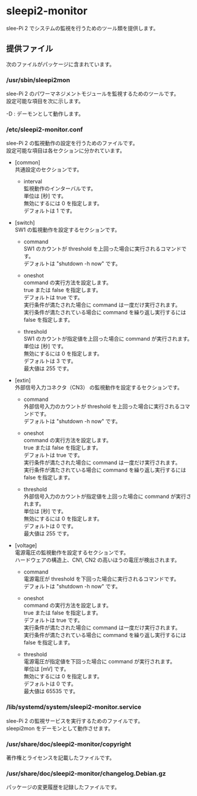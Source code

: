 sleepi2-monitor
====================

slee-Pi 2 でシステムの監視を行うためのツール類を提供します。

## 提供ファイル  
次のファイルがパッケージに含まれています。

### /usr/sbin/sleepi2mon  
slee-Pi 2 のパワーマネジメントモジュールを監視するためのツールです。  
設定可能な項目を次に示します。

-D : デーモンとして動作します。

### /etc/sleepi2-monitor.conf  
slee-Pi 2 の監視動作の設定を行うためのファイルです。  
設定可能な項目は各セクションに分かれています。

* [common]  
  共通設定のセクションです。  
  - interval  
    監視動作のインターバルです。  
    単位は [秒] です。  
    無効にするには 0 を指定します。  
    デフォルトは 1 です。  

* [switch]  
  SW1 の監視動作を設定するセクションです。  
  - command  
    SW1 のカウントが threshold を上回った場合に実行されるコマンドです。  
    デフォルトは "shutdown -h now" です。  

  - oneshot  
    command の実行方法を設定します。  
    true または false を指定します。  
    デフォルトは true です。  
    実行条件が満たされた場合に command は一度だけ実行されます。  
    実行条件が満たされている場合に command を繰り返し実行するには false を指定します。  

  - threshold  
    SW1 のカウントが指定値を上回った場合に command が実行されます。  
    単位は [秒] です。  
    無効にするには 0 を指定します。  
    デフォルトは 3 です。  
    最大値は 255 です。  

* [extin]  
  外部信号入力コネクタ（CN3） の監視動作を設定するセクションです。  
  - command  
    外部信号入力のカウントが threshold を上回った場合に実行されるコマンドです。  
    デフォルトは "shutdown -h now" です。  

  - oneshot  
    command の実行方法を設定します。  
    true または false を指定します。  
    デフォルトは true です。  
    実行条件が満たされた場合に command は一度だけ実行されます。  
    実行条件が満たされている場合に command を繰り返し実行するには false を指定します。  

  - threshold  
    外部信号入力のカウントが指定値を上回った場合に command が実行されます。  
    単位は [秒] です。  
    無効にするには 0 を指定します。  
    デフォルトは 0 です。  
    最大値は 255 です。  

* [voltage]  
  電源電圧の監視動作を設定するセクションです。  
  ハードウェアの構造上、CN1, CN2 の高いほうの電圧が検出されます。  
  - command  
    電源電圧が threshold を下回った場合に実行されるコマンドです。  
    デフォルトは "shutdown -h now" です。  

  - oneshot  
    command の実行方法を設定します。  
    true または false を指定します。  
    デフォルトは true です。  
    実行条件が満たされた場合に command は一度だけ実行されます。  
    実行条件が満たされている場合に command を繰り返し実行するには false を指定します。  

  - threshold  
    電源電圧が指定値を下回った場合に command が実行されます。  
    単位は [mV] です。  
    無効にするには 0 を指定します。  
    デフォルトは 0 です。  
    最大値は 65535 です。  

### /lib/systemd/system/sleepi2-monitor.service  
slee-Pi 2 の監視サービスを実行するためのファイルです。  
sleepi2mon をデーモンとして動作させます。

### /usr/share/doc/sleepi2-monitor/copyright  
著作権とライセンスを記載したファイルです。

### /usr/share/doc/sleepi2-monitor/changelog.Debian.gz  
パッケージの変更履歴を記録したファイルです。
